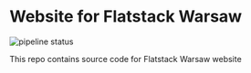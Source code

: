 # Website for Flatstack Warsaw

![pipeline status](https://github.com/braska/flatstack-warsaw/workflows/CI/badge.svg)

This repo contains source code for Flatstack Warsaw website
